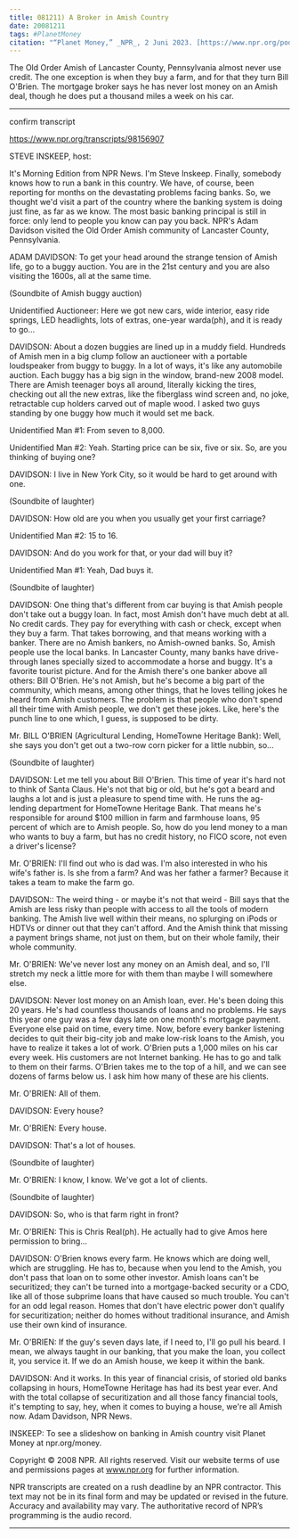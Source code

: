 ```yaml
---
title: 081211) A Broker in Amish Country
date: 20081211
tags: #PlanetMoney
citation: "“Planet Money,” _NPR_, 2 Juni 2023. [https://www.npr.org/podcasts/510289/planet-money](https://www.npr.org/podcasts/510289/planet-money) (diakses 4 Juni 2023)."
---
```


The Old Order Amish of Lancaster County, Pennsylvania almost never use credit. The one exception is when they buy a farm, and for that they turn Bill O'Brien. The mortgage broker says he has never lost money on an Amish deal, though he does put a thousand miles a week on his car.

----

confirm transcript

https://www.npr.org/transcripts/98156907

STEVE INSKEEP, host:

It's Morning Edition from NPR News. I'm Steve Inskeep. Finally, somebody knows how to run a bank in this country. We have, of course, been reporting for months on the devastating problems facing banks. So, we thought we'd visit a part of the country where the banking system is doing just fine, as far as we know. The most basic banking principal is still in force: only lend to people you know can pay you back. NPR's Adam Davidson visited the Old Order Amish community of Lancaster County, Pennsylvania.

ADAM DAVIDSON: To get your head around the strange tension of Amish life, go to a buggy auction. You are in the 21st century and you are also visiting the 1600s, all at the same time.

(Soundbite of Amish buggy auction)

Unidentified Auctioneer: Here we got new cars, wide interior, easy ride springs, LED headlights, lots of extras, one-year warda(ph), and it is ready to go...

DAVIDSON: About a dozen buggies are lined up in a muddy field. Hundreds of Amish men in a big clump follow an auctioneer with a portable loudspeaker from buggy to buggy. In a lot of ways, it's like any automobile auction. Each buggy has a big sign in the window, brand-new 2008 model. There are Amish teenager boys all around, literally kicking the tires, checking out all the new extras, like the fiberglass wind screen and, no joke, retractable cup holders carved out of maple wood. I asked two guys standing by one buggy how much it would set me back.

Unidentified Man #1: From seven to 8,000.

Unidentified Man #2: Yeah. Starting price can be six, five or six. So, are you thinking of buying one?

DAVIDSON: I live in New York City, so it would be hard to get around with one.

(Soundbite of laughter)

DAVIDSON: How old are you when you usually get your first carriage?

Unidentified Man #2: 15 to 16.

DAVIDSON: And do you work for that, or your dad will buy it?

Unidentified Man #1: Yeah, Dad buys it.

(Soundbite of laughter)

DAVIDSON: One thing that's different from car buying is that Amish people don't take out a buggy loan. In fact, most Amish don't have much debt at all. No credit cards. They pay for everything with cash or check, except when they buy a farm. That takes borrowing, and that means working with a banker. There are no Amish bankers, no Amish-owned banks. So, Amish people use the local banks. In Lancaster County, many banks have drive-through lanes specially sized to accommodate a horse and buggy. It's a favorite tourist picture. And for the Amish there's one banker above all others: Bill O'Brien. He's not Amish, but he's become a big part of the community, which means, among other things, that he loves telling jokes he heard from Amish customers. The problem is that people who don't spend all their time with Amish people, we don't get these jokes. Like, here's the punch line to one which, I guess, is supposed to be dirty.

Mr. BILL O'BRIEN (Agricultural Lending, HomeTowne Heritage Bank): Well, she says you don't get out a two-row corn picker for a little nubbin, so...

(Soundbite of laughter)

DAVIDSON: Let me tell you about Bill O'Brien. This time of year it's hard not to think of Santa Claus. He's not that big or old, but he's got a beard and laughs a lot and is just a pleasure to spend time with. He runs the ag-lending department for HomeTowne Heritage Bank. That means he's responsible for around $100 million in farm and farmhouse loans, 95 percent of which are to Amish people. So, how do you lend money to a man who wants to buy a farm, but has no credit history, no FICO score, not even a driver's license?

Mr. O'BRIEN: I'll find out who is dad was. I'm also interested in who his wife's father is. Is she from a farm? And was her father a farmer? Because it takes a team to make the farm go.

DAVIDSON:: The weird thing - or maybe it's not that weird - Bill says that the Amish are less risky than people with access to all the tools of modern banking. The Amish live well within their means, no splurging on iPods or HDTVs or dinner out that they can't afford. And the Amish think that missing a payment brings shame, not just on them, but on their whole family, their whole community.

Mr. O'BRIEN: We've never lost any money on an Amish deal, and so, I'll stretch my neck a little more for with them than maybe I will somewhere else.

DAVIDSON: Never lost money on an Amish loan, ever. He's been doing this 20 years. He's had countless thousands of loans and no problems. He says this year one guy was a few days late on one month's mortgage payment. Everyone else paid on time, every time. Now, before every banker listening decides to quit their big-city job and make low-risk loans to the Amish, you have to realize it takes a lot of work. O'Brien puts a 1,000 miles on his car every week. His customers are not Internet banking. He has to go and talk to them on their farms. O'Brien takes me to the top of a hill, and we can see dozens of farms below us. I ask him how many of these are his clients.

Mr. O'BRIEN: All of them.

DAVIDSON: Every house?

Mr. O'BRIEN: Every house.

DAVIDSON: That's a lot of houses.

(Soundbite of laughter)

Mr. O'BRIEN: I know, I know. We've got a lot of clients.

(Soundbite of laughter)

DAVIDSON: So, who is that farm right in front?

Mr. O'BRIEN: This is Chris Real(ph). He actually had to give Amos here permission to bring...

DAVIDSON: O'Brien knows every farm. He knows which are doing well, which are struggling. He has to, because when you lend to the Amish, you don't pass that loan on to some other investor. Amish loans can't be securitized; they can't be turned into a mortgage-backed security or a CDO, like all of those subprime loans that have caused so much trouble. You can't for an odd legal reason. Homes that don't have electric power don't qualify for securitization; neither do homes without traditional insurance, and Amish use their own kind of insurance.

Mr. O'BRIEN: If the guy's seven days late, if I need to, I'll go pull his beard. I mean, we always taught in our banking, that you make the loan, you collect it, you service it. If we do an Amish house, we keep it within the bank.

DAVIDSON: And it works. In this year of financial crisis, of storied old banks collapsing in hours, HomeTowne Heritage has had its best year ever. And with the total collapse of securitization and all those fancy financial tools, it's tempting to say, hey, when it comes to buying a house, we're all Amish now. Adam Davidson, NPR News.

INSKEEP: To see a slideshow on banking in Amish country visit Planet Money at npr.org/money.

Copyright © 2008 NPR. All rights reserved. Visit our website terms of use and permissions pages at www.npr.org for further information.

NPR transcripts are created on a rush deadline by an NPR contractor. This text may not be in its final form and may be updated or revised in the future. Accuracy and availability may vary. The authoritative record of NPR’s programming is the audio record.

----
